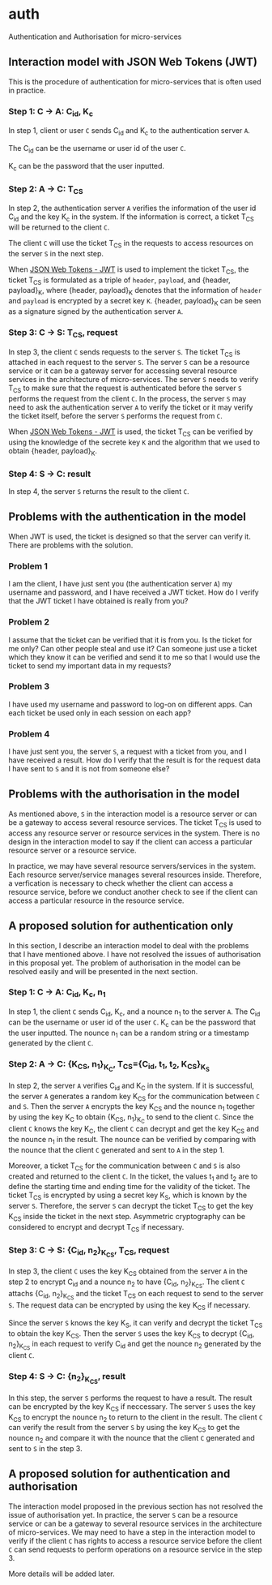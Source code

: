 # auth
Authentication and Authorisation for micro-services

## Interaction model with JSON Web Tokens (JWT)

This is the procedure of authentication for micro-services that is often used in practice.

### Step 1: C &rarr; A: C<sub>id</sub>, K<sub>c</sub>

In step 1, client or user `C` sends C<sub>id</sub> and K<sub>c</sub> to the authentication server `A`.

The C<sub>id</sub> can be the username or user id of the user `C`.

K<sub>c</sub> can be the password that the user inputted.

### Step 2: A &rarr; C: T<sub>CS</sub>

In step 2, the authentication server `A` verifies the information of the user id C<sub>id</sub> and the key K<sub>c</sub> in the system. If the information is correct, a ticket T<sub>CS</sub> will be returned to the client `C`.

The client `C` will use the ticket T<sub>CS</sub> in the requests to access resources on the server `S` in the next step.

When [JSON Web Tokens - JWT](https://jwt.io) is used to implement the ticket T<sub>CS</sub>, the ticket T<sub>CS</sub> is formulated as a triple of `header`, `payload`, and {header, payload}<sub>K</sub>, where {header, payload}<sub>K</sub> denotes that the information of `header` and `payload` is encrypted by a secret key `K`.
{header, payload}<sub>K</sub> can be seen as a signature signed by the authentication server `A`.

### Step 3: C &rarr; S: T<sub>CS</sub>, request

In step 3, the client `C` sends requests to the server `S`. The ticket T<sub>CS</sub> is attached in each request to the server `S`. The server `S` can be a resource service or it can be a gateway server for accessing several resource services in the architecture of micro-services.
The server `S` needs to verify T<sub>CS</sub> to make sure that the request is authenticated before the server `S` performs the request from the client `C`.
In the process, the server `S` may need to ask the authentication server `A` to verify the ticket or it may verify the ticket itself, before the server `S` performs the request from `C`.

When [JSON Web Tokens - JWT](https://jwt.io) is used, the ticket T<sub>CS</sub> can be verified by using the knowledge of the secrete key `K` and the algorithm that we used to obtain {header, payload}<sub>K</sub>.

### Step 4: S &rarr; C: result

In step 4, the server `S` returns the result to the client `C`.

## Problems with the authentication in the model

When JWT is used, the ticket is designed so that the server can verify it. There are problems with the solution.

### Problem 1

I am the client, I have just sent you (the authentication server `A`) my username and password, and I have received a JWT ticket. 
How do I verify that the JWT ticket I have obtained is really from you?

### Problem 2

I assume that the ticket can be verified that it is from you. 
Is the ticket for me only? Can other people steal and use it? Can someone just use a ticket which they know it can be verified and send it to me so that I would use the ticket to send my important data in my requests?

### Problem 3

I have used my username and password to log-on on different apps. 
Can each ticket be used only in each session on each app?

### Problem 4

I have just sent you, the server `S`, a request with a ticket from you, and I have received a result. 
How do I verify that the result is for the request data I have sent to `S` and it is not from someone else?

## Problems with the authorisation in the model

As mentioned above, `S` in the interaction model is a resource server or can be a gateway to access several resource services.
The ticket T<sub>CS</sub> is used to access any resource server or resource services in the system.
There is no design in the interaction model to say if the client can access a particular resource server or a resource service.

In practice, we may have several resource servers/services in the system. 
Each resource server/service manages several resources inside.
Therefore, a verfication is necessary to check whether the client can access a resource service, before we conduct another check to see if the client can access a particular resource in the resource service.

## A proposed solution for authentication only

In this section, I describe an interaction model to deal with the problems that I have mentioned above.
I have not resolved the issues of authorisation in this proposal yet. 
The problem of authorisation in the model can be resolved easily and will be presented in the next section.

### Step 1: C &rarr; A: C<sub>id</sub>, K<sub>c</sub>, n<sub>1</sub>

In step 1, the client `C` sends C<sub>id</sub>, K<sub>c</sub>, and a nounce n<sub>1</sub> to the server `A`.
The C<sub>id</sub> can be the username or user id of the user `C`.
K<sub>c</sub> can be the password that the user inputted.
The nounce n<sub>1</sub> can be a random string or a timestamp generated by the client `C`.

### Step 2: A &rarr; C: {K<sub>CS</sub>, n<sub>1</sub>}<sub>K<sub>C</sub></sub>, T<sub>CS</sub>={C<sub>id</sub>, t<sub>1</sub>, t<sub>2</sub>, K<sub>CS</sub>}<sub>K<sub>S</sub></sub>

In step 2, the server `A` verifies C<sub>id</sub> and K<sub>C</sub> in the system. 
If it is successful, the server `A` generates a random key K<sub>CS</sub> for the communication between `C` and `S`.
Then the server `A` encrypts the key K<sub>CS</sub> and the nounce n<sub>1</sub> together by using the key K<sub>C</sub> to obtain {K<sub>CS</sub>, n<sub>1</sub>}<sub>K<sub>C</sub></sub> to send to the client `C`.
Since the client `C` knows the key K<sub>C</sub>, the client `C` can decrypt and get the key K<sub>CS</sub> and the nounce n<sub>1</sub> in the result. 
The nounce can be verified by comparing with the nounce that the client `C` generated and sent to `A` in the step 1.

Moreover, a ticket T<sub>CS</sub> for the communication between `C` and `S` is also created and returned to the client `C`.
In the ticket, the values t<sub>1</sub> and t<sub>2</sub> are to define the starting time and ending time for the validity of the ticket.
The ticket T<sub>CS</sub> is encrypted by using a secret key K<sub>S</sub>, which is known by the server `S`.
Therefore, the server `S` can decrypt the ticket T<sub>CS</sub> to get the key K<sub>CS</sub> inside the ticket in the next step.
Asymmetric cryptography can be considered to encrypt and decrypt T<sub>CS</sub> if necessary.

### Step 3: C &rarr; S: {C<sub>id</sub>, n<sub>2</sub>}<sub>K<sub>CS</sub></sub>, T<sub>CS</sub>, request

In step 3, the client `C` uses the key K<sub>CS</sub> obtained from the server `A` in the step 2 to encrypt C<sub>id</sub> and a nounce n<sub>2</sub> to have {C<sub>id</sub>, n<sub>2</sub>}<sub>K<sub>CS</sub></sub>.
The client `C` attachs {C<sub>id</sub>, n<sub>2</sub>}<sub>K<sub>CS</sub></sub> and the ticket T<sub>CS</sub> on each request to send to the server `S`.
The request data can be encrypted by using the key K<sub>CS</sub> if necessary.

Since the server `S` knows the key K<sub>S</sub>, it can verify and decrypt the ticket T<sub>CS</sub> to obtain the key K<sub>CS</sub>.
Then the server `S` uses the key K<sub>CS</sub> to decrypt {C<sub>id</sub>, n<sub>2</sub>}<sub>K<sub>CS</sub></sub> in each request to verify C<sub>id</sub> and get the nounce n<sub>2</sub> generated by the client `C`.

### Step 4: S &rarr; C: {n<sub>2</sub>}<sub>K<sub>CS</sub></sub>, result

In this step, the server `S` performs the request to have a result. 
The result can be encrypted by the key K<sub>CS</sub> if neccessary.
The server `S` uses the key K<sub>CS</sub> to encrypt the nounce n<sub>2</sub> to return to the client in the result.
The client `C` can verify the result from the server `S` by using the key K<sub>CS</sub> to get the nounce n<sub>2</sub> and compare it with the nounce that the client `C` generated and sent to `S` in the step 3.

## A proposed solution for authentication and authorisation

The interaction model proposed in the previous section has not resolved the issue of authorisation yet.
In practice, the server `S` can be a resource service or can be a gateway to several resource services in the architecture of micro-services.
We may need to have a step in the interaction model to verify if the client `C` has rights to access a resource service before the client `C` can send requests to perform operations on a resource service in the step 3.

More details will be added later.
